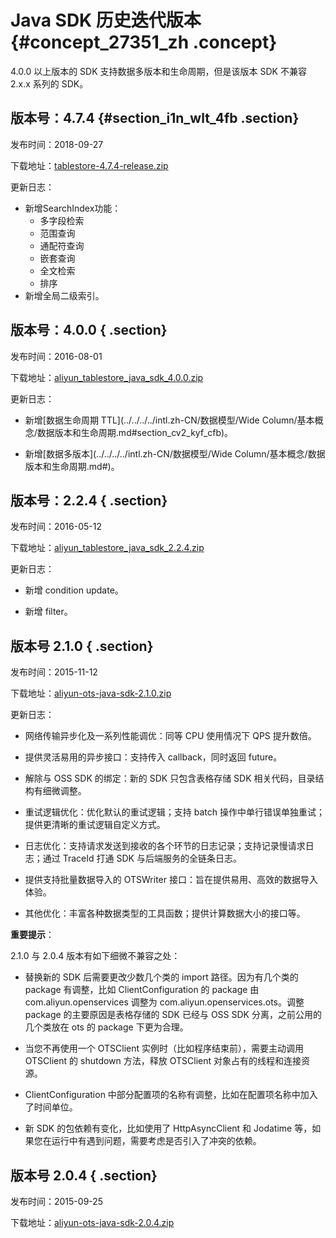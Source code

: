 # Java SDK 历史迭代版本 {#concept_27351_zh .concept}

4.0.0 以上版本的 SDK 支持数据多版本和生命周期，但是该版本 SDK 不兼容 2.x.x 系列的 SDK。

## 版本号：4.7.4 {#section_i1n_wlt_4fb .section}

发布时间：2018-09-27

下载地址：[tablestore-4.7.4-release.zip](http://docs-aliyun.cn-hangzhou.oss.aliyun-inc.com/assets/attach/86690/cn_zh/1540433142084/tablestore-4.7.4-release.zip)

更新日志：

-   新增SearchIndex功能：
    -   多字段检索
    -   范围查询
    -   通配符查询
    -   嵌套查询
    -   全文检索
    -   排序
-   新增全局二级索引。

## 版本号：4.0.0 { .section}

发布时间：2016-08-01

下载地址：[aliyun\_tablestore\_java\_sdk\_4.0.0.zip](https://docs-aliyun.cn-hangzhou.oss.aliyun-inc.com/assets/attach/43005/cn_zh/1470024227102/aliyun_tablestore_java_sdk_4.0.0.zip) 

更新日志：

-   新增[数据生命周期 TTL](../../../../intl.zh-CN/数据模型/Wide Column/基本概念/数据版本和生命周期.md#section_cv2_kyf_cfb)。

-   新增[数据多版本](../../../../intl.zh-CN/数据模型/Wide Column/基本概念/数据版本和生命周期.md#)。


## 版本号：2.2.4 { .section}

发布时间：2016-05-12

下载地址：[aliyun\_tablestore\_java\_sdk\_2.2.4.zip](https://docs-aliyun.cn-hangzhou.oss.aliyun-inc.com/assets/attach/31713/cn_zh/1463131862644/aliyun-ots-java-sdk-2.2.4.zip) 

更新日志：

-   新增 condition update。

-   新增 filter。


## 版本号 2.1.0 { .section}

发布时间：2015-11-12

下载地址：[aliyun-ots-java-sdk-2.1.0.zip](https://ots-public-sdk.oss-cn-hangzhou.aliyuncs.com/aliyun-ots-java-sdk-2.1.zip) 

更新日志：

-   网络传输异步化及一系列性能调优：同等 CPU 使用情况下 QPS 提升数倍。

-   提供灵活易用的异步接口：支持传入 callback，同时返回 future。

-   解除与 OSS SDK 的绑定：新的 SDK 只包含表格存储 SDK 相关代码，目录结构有细微调整。

-   重试逻辑优化：优化默认的重试逻辑；支持 batch 操作中单行错误单独重试；提供更清晰的重试逻辑自定义方式。

-   日志优化：支持请求发送到接收的各个环节的日志记录；支持记录慢请求日志；通过 TraceId 打通 SDK 与后端服务的全链条日志。

-   提供支持批量数据导入的 OTSWriter 接口：旨在提供易用、高效的数据导入体验。

-   其他优化：丰富各种数据类型的工具函数；提供计算数据大小的接口等。


**重要提示**：

2.1.0 与 2.0.4 版本有如下细微不兼容之处：

-   替换新的 SDK 后需要更改少数几个类的 import 路径。因为有几个类的 package 有调整，比如 ClientConfiguration 的 package 由 com.aliyun.openservices 调整为 com.aliyun.openservices.ots。调整 package 的主要原因是表格存储的 SDK 已经与 OSS SDK 分离，之前公用的几个类放在 ots 的 package 下更为合理。

-   当您不再使用一个 OTSClient 实例时（比如程序结束前），需要主动调用 OTSClient 的 shutdown 方法，释放 OTSClient 对象占有的线程和连接资源。

-   ClientConfiguration 中部分配置项的名称有调整，比如在配置项名称中加入了时间单位。

-   新 SDK 的包依赖有变化，比如使用了 HttpAsyncClient 和 Jodatime 等，如果您在运行中有遇到问题，需要考虑是否引入了冲突的依赖。


## 版本号 2.0.4 { .section}

发布时间：2015-09-25

下载地址：[aliyun-ots-java-sdk-2.0.4.zip](https://ots-public-sdk.oss-cn-hangzhou.aliyuncs.com/aliyun-openservices-OTS-2.0.4.zip) 

